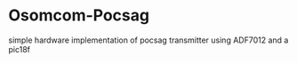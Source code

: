 Osomcom-Pocsag
==============

simple hardware implementation of pocsag transmitter using ADF7012 and a pic18f

